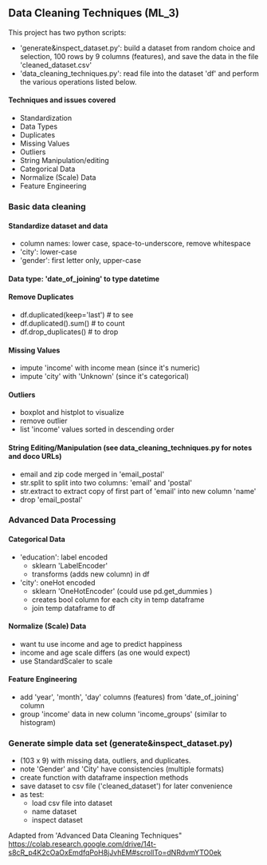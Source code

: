 ## Data Cleaning Techniques (ML_3)
This project has two python scripts:
- 'generate&inspect_dataset.py': build a dataset from random choice and selection, 100 rows by 9 columns (features), and save the data in the file 'cleaned_dataset.csv'
- 'data_cleaning_techniques.py': read file into the dataset 'df' and perform the various operations listed below.
#### Techniques and issues covered
- Standardization
- Data Types
- Duplicates
- Missing Values
- Outliers
- String Manipulation/editing
- Categorical Data
- Normalize (Scale) Data
- Feature Engineering
### Basic data cleaning
#### Standardize dataset and data
- column names: lower case, space-to-underscore, remove whitespace
- 'city': lower-case
- 'gender': first letter only, upper-case
#### Data type: 'date_of_joining' to type datetime
#### Remove Duplicates
- df.duplicated(keep='last')    # to see
- df.duplicated().sum()         # to count
- df.drop_duplicates()          # to drop
#### Missing Values
- impute 'income' with income mean (since it's numeric)
- impute 'city' with 'Unknown' (since it's categorical)
#### Outliers
- boxplot and histplot to visualize
- remove outlier
- list 'income' values sorted in descending order
#### String Editing/Manipulation (see data_cleaning_techniques.py for notes and doco URLs)
- email and zip code merged in 'email_postal'
- str.split to split into two columns: 'email' and 'postal'
- str.extract to extract copy of first part of 'email' into new column 'name'
- drop 'email_postal'
### Advanced Data Processing
#### Categorical Data
- 'education': label encoded
  - sklearn 'LabelEncoder'
  - transforms (adds new column) in df
- 'city': oneHot encoded
  - sklearn 'OneHotEncoder'  (could use pd.get_dummies )
  - creates bool column for each city in temp dataframe
  - join temp dataframe to df
#### Normalize (Scale) Data
- want  tu use income and age to predict happiness
- income and age scale differs (as one would expect)
- use StandardScaler to scale
#### Feature Engineering
- add 'year', 'month', 'day' columns (features) from 'date_of_joining' column
- group 'income' data in new column 'income_groups' (similar to histogram)

### Generate simple data set (generate&inspect_dataset.py)
- (103 x 9) with missing data, outliers, and duplicates.
- note 'Gender' and 'City' have consistencies (multiple formats)
- create function with dataframe inspection methods
- save dataset to csv file ('cleaned_dataset') for later convenience
- as test:
  - load csv file into dataset
  - name dataset
  - inspect dataset

Adapted from 'Advanced Data Cleaning Techniques"
https://colab.research.google.com/drive/14t-s8cR_p4K2cOaOxEmdfqPoH8jJvhEM#scrollTo=dNRdvmYTO0ek



